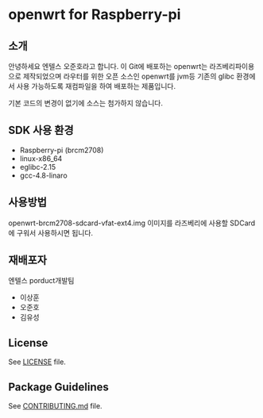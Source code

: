 # openwrt for Raspberry-pi
## 소개
안녕하세요 엔텔스 오준호라고 합니다.
이 Git에 배포하는 openwrt는 라즈베리파이용으로 제작되었으며
라우터를 위한 오픈 소스인 openwrt를 jvm등 기존의 glibc 환경에서 사용 가능하도록 재컴파일을 하여 배포하는 제품입니다.

기본 코드의 변경이 없기에 소스는 첨가하지 않습니다.

## SDK 사용 환경
* Raspberry-pi (brcm2708)
* linux-x86_64
* eglibc-2.15
* gcc-4.8-linaro

## 사용방법 
openwrt-brcm2708-sdcard-vfat-ext4.img 이미지를 라즈베리에 사용할 SDCard에 구워서 사용하시면 됩니다.


## 재배포자
엔텔스 porduct개발팀 

* 이상훈
* 오준호
* 김유성

## License

See [LICENSE](LICENSE) file.
 
## Package Guidelines

See [CONTRIBUTING.md](CONTRIBUTING.md) file.


